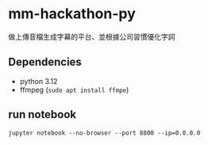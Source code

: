 # mm-hackathon-py
做上傳音檔生成字幕的平台、並根據公司習慣優化字詞

## Dependencies
* python 3.12
* ffmpeg (`sudo apt install ffmpe`)

## run notebook
`jupyter notebook --no-browser --port 8800 --ip=0.0.0.0`